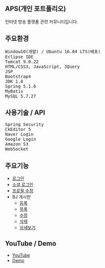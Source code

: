 ## APS(개인 포트폴리오)
인터넷 방송 플랫폼 관련 커뮤니티입니다.

## 주요환경
<pre>
<span>Window10(개발) / Ubuntu 16.04 LTS(배포)</span>
<span>Eclipse IDE</span>
<span>Tomcat 9.0.22</span>
<span>HTML/CSS3, JavaScript, JQuery</span>
<span>JSP</span>
<span>Bootstrap4</span>
<span>JDK 1.8</span>
<span>Spring 5.1.6</span>
<span>MyBatis</span>
<span>MySQL 5.7.27</span>
</pre>
## 사용기술 / API
<pre>
<span>Spring Security</span>
<span>CkEditor 5</span>
<span>Naver Login</span>
<span>Google Login</span>
<span>Amazon S3</span>
<span>WebSocket</span>
</pre>
## 주요기능
<ul>
  <li><a href="https://github.com/KimJongHyeok2/aps/blob/master/APS/src/main/java/com/kjh/aps/controller/login.md">로그인</a></li>
  <li><a href="https://github.com/KimJongHyeok2/aps/blob/master/APS/src/main/java/com/kjh/aps/controller/sociallogin.md">소셜 로그인</a></li>
  <li><a href="https://github.com/KimJongHyeok2/aps/blob/master/APS/src/main/java/com/kjh/aps/controller/profile.md">프로필 수정</a></li>
  <li>
    BJ 게시판
    <ul>
      <li><a href="https://github.com/KimJongHyeok2/aps/blob/master/APS/src/main/java/com/kjh/aps/controller/boardWrite.md">등록</a></li>
      <li><a href="https://github.com/KimJongHyeok2/aps/blob/master/APS/src/main/java/com/kjh/aps/controller/boardList.md">목록</a</li>
      <li><a href="https://github.com/KimJongHyeok2/aps/blob/master/APS/src/main/java/com/kjh/aps/controller/boardUpdate.md">수정</a></li>
      <li><a href="https://github.com/KimJongHyeok2/aps/blob/master/APS/src/main/java/com/kjh/aps/controller/boardDelete.md">삭제</a></li>
      <li><a href="https://github.com/KimJongHyeok2/aps/blob/master/APS/src/main/java/com/kjh/aps/controller/boardView.md">상세보기</a></li>
    </ul>
  </li>
</ul>

## YouTube / Demo
<ul>
  <li><a href="https://youtu.be/mvxU--K1SjM">YouTube</a></li>
  <li><a href="https://iamiportfolio.com/APS">Demo</a></li>
</ul>
